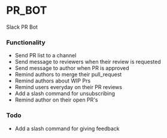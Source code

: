 # PR_BOT
Slack PR Bot

### Functionality

- Send PR list to a channel
- Send message to reviewers when their review is requested
- Send message to author when PR is approved
- Remind authors to merge their pull_request
- Remind authors about WIP Prs
- Remind users everyday on their PR reviews
- Add a slash command for unsubscribing
- Remind author on their open PR's

### Todo

- Add a slash command for giving feedback

